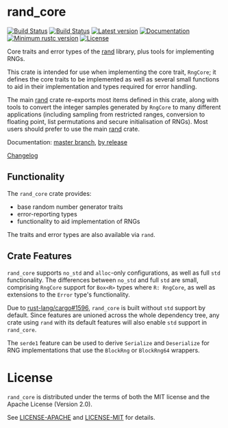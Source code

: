 # rand_core

[![Build Status](https://travis-ci.org/rust-random/rand.svg)](https://travis-ci.org/rust-random/rand)
[![Build Status](https://ci.appveyor.com/api/projects/status/github/rust-random/rand?svg=true)](https://ci.appveyor.com/project/dhardy/rand)
[![Latest version](https://img.shields.io/crates/v/rand_core.svg)](https://crates.io/crates/rand_core)
[![Documentation](https://docs.rs/rand_core/badge.svg)](https://docs.rs/rand_core)
[![Minimum rustc version](https://img.shields.io/badge/rustc-1.22+-yellow.svg)](https://github.com/rust-random/rand#rust-version-requirements)
[![License](https://img.shields.io/crates/l/rand_core.svg)](https://github.com/rust-random/rand/tree/master/rand_core#license)

Core traits and error types of the [rand] library, plus tools for implementing
RNGs.

This crate is intended for use when implementing the core trait, `RngCore`; it
defines the core traits to be implemented as well as several small functions to
aid in their implementation and types required for error handling.

The main [rand] crate re-exports most items defined in this crate, along with
tools to convert the integer samples generated by `RngCore` to many different
applications (including sampling from restricted ranges, conversion to floating
point, list permutations and secure initialisation of RNGs). Most users should
prefer to use the main [rand] crate.

Documentation:
[master branch](https://rust-random.github.io/rand/rand_core/index.html),
[by release](https://docs.rs/rand_core)

[Changelog](CHANGELOG.md)

[rand]: https://crates.io/crates/rand


## Functionality

The `rand_core` crate provides:

-   base random number generator traits
-   error-reporting types
-   functionality to aid implementation of RNGs

The traits and error types are also available via `rand`.

## Crate Features

`rand_core` supports `no_std` and `alloc`-only configurations, as well as full
`std` functionality. The differences between `no_std` and full `std` are small,
comprising `RngCore` support for `Box<R>` types where `R: RngCore`, as well as
extensions to the `Error` type's functionality.

Due to [rust-lang/cargo#1596](https://github.com/rust-lang/cargo/issues/1596),
`rand_core` is built without `std` support by default. Since features are
unioned across the whole dependency tree, any crate using `rand` with its
default features will also enable `std` support in `rand_core`.

The `serde1` feature can be used to derive `Serialize` and `Deserialize` for RNG
implementations that use the `BlockRng` or `BlockRng64` wrappers.


# License

`rand_core` is distributed under the terms of both the MIT license and the
Apache License (Version 2.0).

See [LICENSE-APACHE](LICENSE-APACHE) and [LICENSE-MIT](LICENSE-MIT) for details.
